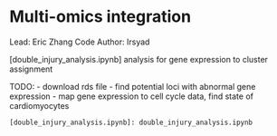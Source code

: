 # Multi-omics integration
Lead: Eric Zhang
Code Author: Irsyad

[double_injury_analysis.ipynb]
analysis for gene expression to cluster assignment


TODO: 
    - download rds file
    - find potential loci with abnormal gene expression
    - map gene expression to cell cycle data, find state of cardiomyocytes

    [double_injury_analysis.ipynb]: double_injury_analysis.ipynb

